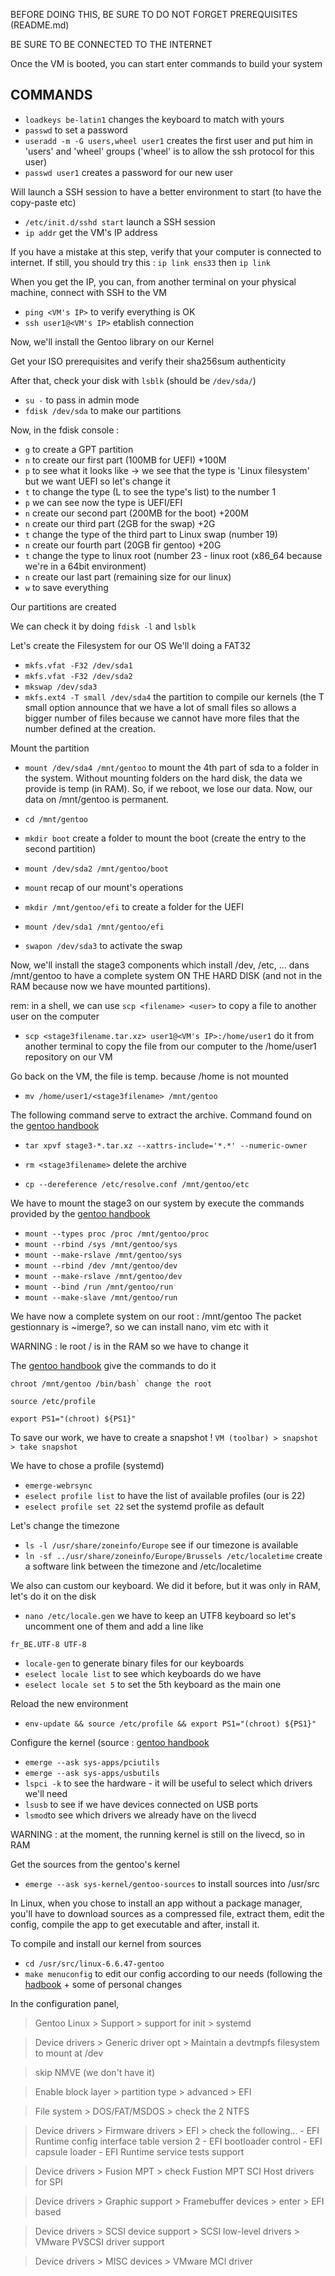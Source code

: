 BEFORE DOING THIS, BE SURE TO DO NOT FORGET PREREQUISITES (README.md)

BE SURE TO BE CONNECTED TO THE INTERNET

Once the VM is booted, you can start enter commands to build your system

## COMMANDS 

* `loadkeys be-latin1` changes the keyboard to match with yours
* `passwd` to set a password
* `useradd -m -G users,wheel user1` creates the first user and put him in 'users' and 'wheel' groups ('wheel' is to allow the ssh protocol for this user)
* `passwd user1` creates a password for our new user

Will launch a SSH session to have a better environment to start (to have the copy-paste etc)
* `/etc/init.d/sshd start` launch a SSH session
* `ip addr` get the VM's IP address

If you have a mistake at this step, verify that your computer is connected to internet.
If still, you should try this : `ip link ens33` then `ip link`

When you get the IP, you can, from another terminal on your physical machine, connect with SSH to the VM

* `ping <VM's IP>` to verify everything is OK
* `ssh user1@<VM's IP>` etablish connection

Now, we'll install the Gentoo library on our Kernel

Get your ISO prerequisites and verify their sha256sum authenticity

After that, check your disk with `lsblk` (should be `/dev/sda/`)

* `su -` to pass in admin mode
* `fdisk /dev/sda` to make our partitions

Now, in the fdisk console :
* `g` to create a GPT partition
* `n` to create our first part (100MB for UEFI) +100M
* `p` to see what it looks like -> we see that the type is 'Linux filesystem' but we want UEFI so let's change it
* `t` to change the type (L to see the type's list) to the number 1
* `p` we can see now the type is UEFI/EFI
* `n` create our second part (200MB for the boot) +200M
* `n` create our third part (2GB for the swap) +2G
* `t` change the type of the third part to Linux swap (number 19)
* `n` create our fourth part (20GB fir gentoo) +20G
* `t` change the type to linux root (number 23 - linux root (x86_64 because we're in a 64bit environment)
* `n` create our last part (remaining size for our linux)
* `w` to save everything 

Our partitions are created

We can check it by doing `fdisk -l` and `lsblk`

Let's create the Filesystem for our OS
We'll doing a FAT32

* `mkfs.vfat -F32 /dev/sda1`
* `mkfs.vfat -F32 /dev/sda2`
* `mkswap /dev/sda3`
* `mkfs.ext4 -T small /dev/sda4` the partition to compile our kernels (the T small option announce that we have a lot of small files so allows a bigger number of files because we cannot have more files that the number defined at the creation.

Mount the partition

* `mount /dev/sda4 /mnt/gentoo` to mount the 4th part of sda to a folder in the system. Without mounting folders on the hard disk, the data we provide is temp (in RAM). So, if we reboot, we lose our data. Now, our data on /mnt/gentoo is permanent.
* `cd /mnt/gentoo`
* `mkdir boot` create a folder to mount the boot (create the entry to the second partition)
* `mount /dev/sda2 /mnt/gentoo/boot` 
* `mount` recap of our mount's operations
* `mkdir /mnt/gentoo/efi` to create a folder for the UEFI
* `mount /dev/sda1 /mnt/gentoo/efi`

* `swapon /dev/sda3` to activate the swap

Now, we'll install the stage3 components which install /dev, /etc, ... dans /mnt/gentoo to have a complete system ON THE HARD DISK (and not in the RAM because now we have mounted partitions).

rem: in a shell, we can use `scp <filename> <user>` to copy a file to another user on the computer

* `scp <stage3filename.tar.xz> user1@<VM's IP>:/home/user1` do it from another terminal to copy the file from our computer to the /home/user1 repository on our VM

Go back on the VM, the file is temp. because /home is not mounted

* `mv /home/user1/<stage3filename> /mnt/gentoo`

The following command serve to extract the archive. Command found on the [gentoo handbook](https://wiki.gentoo.org/wiki/Handbook:AMD64/Installation/Stage#Installing_a_stage_file)

* `tar xpvf stage3-*.tar.xz --xattrs-include='*.*' --numeric-owner` 
* `rm <stage3filename>` delete the archive

* `cp --dereference /etc/resolve.conf /mnt/gentoo/etc`

We have to mount the stage3 on our system by execute the commands provided by the [gentoo handbook](https://wiki.gentoo.org/wiki/Handbook:AMD64/Installation/Base#Copy_DNS_info) 

* `mount --types proc /proc /mnt/gentoo/proc`
* `mount --rbind /sys /mnt/gentoo/sys`
* `mount --make-rslave /mnt/gentoo/sys`
* `mount --rbind /dev /mnt/gentoo/dev`
* `mount --make-rslave /mnt/gentoo/dev`
* `mount --bind /run /mnt/gentoo/run`
* `mount --make-slave /mnt/gentoo/run`


We have now a complete system on our root : /mnt/gentoo
The packet gestionnary is ~imerge?, so we can install nano, vim etc with it

WARNING : le root / is in the RAM so we have to change it

The [gentoo handbook](https://wiki.gentoo.org/wiki/Handbook:AMD64/Installation/Base#Entering_the_new_environment) give the commands to do it

```
chroot /mnt/gentoo /bin/bash` change the root
```
```
source /etc/profile
```
```
export PS1="(chroot) ${PS1}"
```

To save our work, we have to create a snapshot ! `VM (toolbar) > snapshot > take snapshot`


We have to chose a profile (systemd)

* `emerge-webrsync`
* `eselect profile list` to have the list of available profiles (our is 22)
* `eselect profile set 22` set the systemd profile as default

Let's change the timezone
* `ls -l /usr/share/zoneinfo/Europe` see if our timezone is available
* `ln -sf ../usr/share/zoneinfo/Europe/Brussels /etc/localetime` create a software link between the timezone and /etc/localetime

We also can custom our keyboard. We did it before, but it was only in RAM, let's do it on the disk

* `nano /etc/locale.gen` we have to keep an UTF8 keyboard so let's uncomment one of them and add a line like 
```
fr_BE.UTF-8 UTF-8
```

* `locale-gen` to generate binary files for our keyboards
* `eselect locale list` to see which keyboards do we have
* `eselect locale set 5` to set the 5th keyboard as the main one

Reload the new environment 
* `env-update && source /etc/profile && export PS1="(chroot) ${PS1}"`

Configure the kernel (source : [gentoo handbook](https://wiki.gentoo.org/wiki/Handbook:AMD64/Installation/Kernel)

* `emerge --ask sys-apps/pciutils`
* `emerge --ask sys-apps/usbutils`
* `lspci -k` to see the hardware - it will be useful to select which drivers we'll need
* `lsusb` to see if we have devices connected on USB ports
* `lsmod`to see which drivers we already have on the livecd

WARNING : at the moment, the running kernel is still on the livecd, so in RAM

Get the sources from the gentoo's kernel

* `emerge --ask sys-kernel/gentoo-sources` to install sources into /usr/src

In Linux, when you chose to install an app without a package manager, you'll have to download sources as a compressed file, extract them, edit the config, compile the app to get executable and after, install it.

To compile and install our kernel from sources

* `cd /usr/src/linux-6.6.47-gentoo`
* `make menuconfig` to edit our config according to our needs (following the [hadbook](https://wiki.gentoo.org/wiki/Handbook:AMD64/Installation/Kernel#Alternative:_Manual_configuration) + some of personal changes

In the configuration panel,
> Gentoo Linux > Support > support for init > systemd

> Device drivers > Generic driver opt > Maintain a devtmpfs filesystem to mount at /dev

> skip NMVE (we don't have it)

> Enable block layer > partition type > advanced > EFI

> File system > DOS/FAT/MSDOS > check the 2 NTFS

> Device drivers > Firmware drivers > EFI > check the following...
    - EFI Runtime config interface table version 2
    - EFI bootloader control 
    - EFI capsule loader 
    - EFI Runtime service tests support


> Device drivers > Fusion MPT > check Fustion MPT SCI Host drivers for SPI

> Device drivers > Graphic support > Framebuffer devices > enter > EFI based

> Device drivers > SCSI device support > SCSI low-level drivers > VMware PVSCSI driver support

> Device drivers > MISC devices > VMware MCI driver
